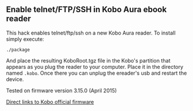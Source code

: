 ## Enable telnet/FTP/SSH in Kobo Aura ebook reader

This hack enables telnet/ftp/ssh on a new Kobo Aura reader. To install simply execute:

    ./package

And place the resulting KoboRoot.tgz file in the Kobo's partition that appears as you plug the reader to your computer. Place it in the directory named `.kobo`. Once there you can unplug the ereader's usb and restart the device.

Tested on firmware version 3.15.0 (April 2015)

[Direct links to Kobo official firmware](http://www.mobileread.com/forums/showthread.php?t=185660)
